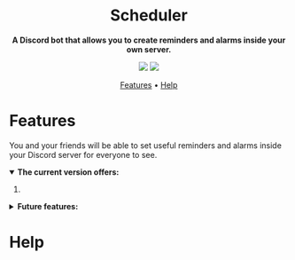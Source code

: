 <!--<p align="center">
  <a href="https://github.com/Chgv99/Face-Class/blob/main/README.md">English</a> • <a href="https://github.com/Chgv99/Face-Class/blob/main/README(es).md">Español</a>
</p>-->

<h1 align="center">
 Scheduler
</h1>
<!--<h1 style="display: none">
  EY
</h1>-->
<p align="center">
 <b>A Discord bot that allows you to create reminders and alarms inside your own server.</b>
</p>
<p align="center">
 <img src="https://img.shields.io/badge/Project-WIP-orange"> <img src="https://img.shields.io/badge/Documentation-Outdated-orange">
</p>
<p align="center">
 <a href="https://github.com/Chgv99/Scheduler/blob/main/README.md#features">Features</a> • <a href="https://github.com/Chgv99/Scheduler/blob/main/README.md#usage">Help</a>
</p>


# Features

You and your friends will be able to set useful reminders and alarms inside your Discord server for everyone to see.

<details open>
  <summary><b>The current version offers:</b></summary>

1. 
  
</details>

<details>
<summary><b>Future features:</b></summary>

1. 
  
</details>

# Help


